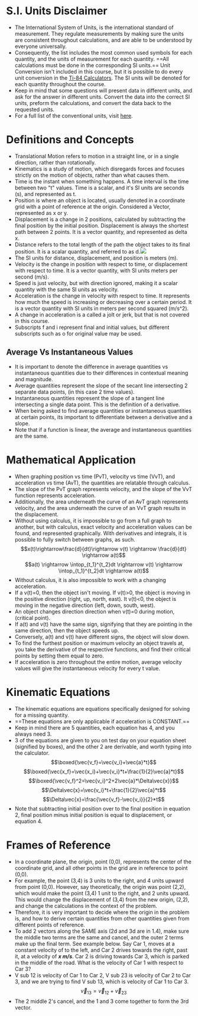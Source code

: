 # S.I. Units Disclaimer
- The International System of Units, is the international standard of measurement. They regulate measurements by making sure the units are consistent throughout calculations, and are able to be understood by everyone universally.
- Consequently, the list includes the most common used symbols for each quantity, and the units of measurement for each quantity. ==All calculations must be done in the corresponding SI units.== Unit Conversion isn't included in this course, but it is possible to do every unit conversion in the [Ti-84 Calculators](https://youtu.be/o7G1t_S0LYc?si=DBb1h2umJyW25CTO). The SI units will be denoted for each quantity throughout the course.
- Keep in mind that some questions will present data in different units, and ask for the answer in different units. Convert the data into the correct SI units, preform the calculations, and convert the data back to the requested units.
- For a full list of the conventional units, visit [here](https://www.nist.gov/pml/owm/metric-si/si-units).
# Definitions and Concepts
- Translational Motion refers to motion in a straight line, or in a single direction, rather than rotationally.
- Kinematics is a study of motion, which disregards forces and focuses strictly on the motion of objects, rather than what causes them.
- Time is the instant when something happens. A time interval is the time between two "t" values. Time is a scalar, and it's SI units are seconds (s), and represented as t.
- Position is where an object is located, usually denoted in a coordinate grid with a point of reference at the origin. Considered a Vector, represented as x or y. 
- Displacement is a change in 2 positions, calculated by subtracting the final position by the initial position. Displacement is always the shortest path between 2 points. It is a vector quantity, and represented as delta x.
- Distance refers to the total length of the path the object takes to its final position. It is a scalar quantity, and referred to as d.![](distanceVdisplacement.webp)
- The SI units for distance, displacement, and position is meters (m). 
- Velocity is the change in position with respect to time, or displacement with respect to time. It is a vector quantity, with SI units meters per second (m/s).
- Speed is just velocity, but with direction ignored, making it a scalar quantity with the same SI units as velocity.
- Acceleration is the change in velocity with respect to time. It represents how much the speed is increasing or decreasing over a certain period. It is a vector quantity with SI units in meters per second squared (m/s^2).
- A change in acceleration is a called a jolt or jerk, but that is not covered in this course.
- Subscripts f and i represent final and initial values, but different subscripts such as o for original value may be used.
## Average Vs Instantaneous Values
- It is important to denote the difference in average quantities vs instantaneous quantities due to their differences in contextual meaning and magnitude.
- Average quantities represent the slope of the secant line intersecting 2 separate data points, (in this case 2 time values).
- Instantaneous quantities represent the slope of a tangent line intersecting a single data point. This is the definition of a derivative. 
- When being asked to find average quantities or instantaneous quantities at certain points, its important to differentiate between a derivative and a slope.
- Note that if a function is linear, the average and instantaneous quantities are the same.
# Mathematical Application
- When graphing position vs time (PvT), velocity vs time (VvT), and acceleration vs time (AvT), the quantities are relatable through calculus. 
- The slope of the PvT graph represents velocity, and the slope of the VvT function represents acceleration.
- Additionally, the area underneath the curve of an AvT graph represents velocity, and the area underneath the curve of an VvT graph results in the displacement.
- Without using calculus, it is impossible to go from a full graph to another, but with calculus, exact velocity and acceleration values can be found, and represented graphically. With derivatives and integrals, it is possible to fully switch between graphs, as such.
$$x(t)\rightarrow\frac{d}{dt}\rightarrow v(t) \rightarrow \frac{d}{dt} \rightarrow a(t)$$
$$a(t) \rightarrow \intop_{t_1}^{t_2}dt \rightarrow v(t) \rightarrow  \intop_{t_1}^{t_2}dt \rightarrow a(t)$$
- Without calculus, it is also impossible to work with a changing acceleration.
- If a v(t)=0, then the object isn't moving. If v(t)>0, the object is moving in the positive direction (right, up, north, east). It v(t)<0, the object is moving in the negative direction (left, down, south, west).
- An object changes direction direction when v(t)=0 during motion, (critical point).
- If a(t) and v(t) have the same sign, signifying that they are pointing in the same direction, then the object speeds up.
- Conversely, a(t) and v(t) have different signs, the object will slow down.
- To find the furthest position or maximum velocity an object travels at, you take the derivative of the respective functions, and find their critical points by setting them equal to zero.
- If acceleration is zero throughout the entire motion, average velocity values will give the instantaneous velocity for every t value.
# Kinematic Equations
- The kinematic equations are equations specifically designed for solving for a missing quantity.
- ==These equations are only applicable if acceleration is CONSTANT.==
- Keep in mind there are 5 quantities, each equation has 4, and you always need 3.
- 3 of the equations are given to you on test day on your equation sheet (signified by boxes), and the other 2 are derivable, and worth typing into the calculator.
$$\boxed{\vec{v_f}=\vec{v_i}+\vec{a}*t}$$
$$\boxed{\vec{x_f}=\vec{x_i}+\vec{v_i}*t+\frac{1}{2}\vec{a}*t}$$
$$\boxed{\vec{v_f}^2=\vec{v_i}^2+2\vec{a}*\Delta\vec{x}}$$
$$\Delta\vec{x}=\vec{v_i}*t+\frac{1}{2}\vec{a}*t$$
$$\Delta\vec{x}=\frac{\vec{v_f}-\vec{v_i}}{2}*t$$
- Note that subtracting initial position over to the final position in equation 2, final position minus initial position is equal to displacement, or equation 4.
# Frames of Reference
- In a coordinate plane, the origin, point (0,0), represents the center of the coordinate grid, and all other points in the grid are in reference to point (0,0).
- For example, the point (3,4) is 3 units to the right, and 4 units upward from point (0,0). However, say theoretically, the origin was point (2,2), which would make the point (3,4) 1 unit to the right, and 2 units upward. This would change the displacement of (3,4) from the new origin, (2,2), and change the calculations in the context of the problem.
- Therefore, it is very important to decide where the origin in the problem is, and how to derive certain quantities from other quantities given from different points of reference. 
- To add 2 vectors along the SAME axis (2d and 3d are in 1.4), make sure the middle two terms are the same and cancel, and the outer 2 terms make up the final term. See example below.
Say Car 1, moves at a constant velocity of to the left, and Car 2 drives towards the right, past it, at a velocity of ***x m/s***. Car 2 is driving towards Car 3, which is parked in the middle of the road. What is the velocity of Car 1 with respect to Car 3?
- V sub 12 is velocity of Car 1 to Car 2, V sub 23 is velocity of Car 2 to Car 3, and we are trying to find V sub 13, which is velocity of Car 1 to Car 3.
$$\vec{v}_{13}=\vec{v}_{12}+\vec{v}_{23}$$
- The 2 middle 2's cancel, and the 1 and 3 come together to form the 3rd vector.

